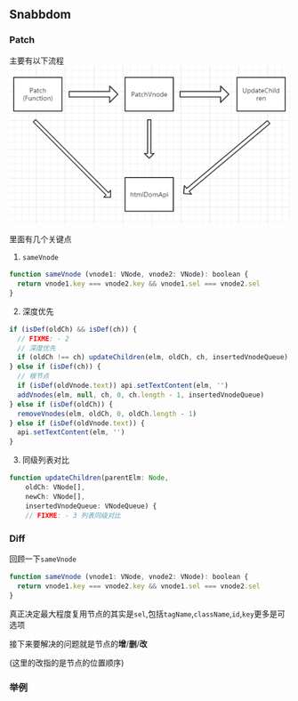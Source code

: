 ## Snabbdom

### Patch

主要有以下流程
![vnode_process](/assets/vnode_process.png)

里面有几个关键点

1. `sameVnode`

```javascript
function sameVnode (vnode1: VNode, vnode2: VNode): boolean {
  return vnode1.key === vnode2.key && vnode1.sel === vnode2.sel
}
```

2. 深度优先

```javascript
if (isDef(oldCh) && isDef(ch)) {
  // FIXME: - 2
  // 深度优先
  if (oldCh !== ch) updateChildren(elm, oldCh, ch, insertedVnodeQueue)
} else if (isDef(ch)) {
  // 根节点
  if (isDef(oldVnode.text)) api.setTextContent(elm, '')
  addVnodes(elm, null, ch, 0, ch.length - 1, insertedVnodeQueue)
} else if (isDef(oldCh)) {
  removeVnodes(elm, oldCh, 0, oldCh.length - 1)
} else if (isDef(oldVnode.text)) {
  api.setTextContent(elm, '')
}
```

3. 同级列表对比

```javascript
function updateChildren(parentElm: Node,
    oldCh: VNode[],
    newCh: VNode[],
    insertedVnodeQueue: VNodeQueue) {
    // FIXME: - 3 列表同级对比
```

### Diff

回顾一下`sameVnode`

```javascript
function sameVnode (vnode1: VNode, vnode2: VNode): boolean {
  return vnode1.key === vnode2.key && vnode1.sel === vnode2.sel
}
```

真正决定最大程度复用节点的其实是`sel`,包括`tagName`,`className`,`id`,`key`更多是可选项

接下来要解决的问题就是节点的**增**/**删**/**改**

(这里的改指的是节点的位置顺序)

### 举例

